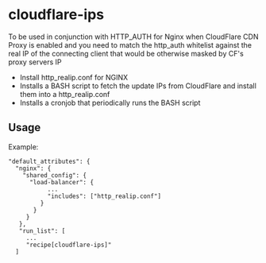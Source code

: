 # cloudflare-ips
To be used in conjunction with HTTP_AUTH for Nginx when CloudFlare CDN Proxy is
enabled and you need to match the http_auth whitelist against the real IP of the
connecting client that would be otherwise masked by CF's proxy servers IP

* Install http_realip.conf for NGINX
* Installs a BASH script to fetch the update IPs from CloudFlare and install them
into a http_realip.conf
* Installs a cronjob that periodically runs the BASH script

## Usage
Example:
```
"default_attributes": {
  "nginx": {
    "shared_config": {
      "load-balancer": {
           ...
           "includes": ["http_realip.conf"]
         }
       }
     }
   },
   "run_list": [
     ...
     "recipe[cloudflare-ips]"
  ]
```
